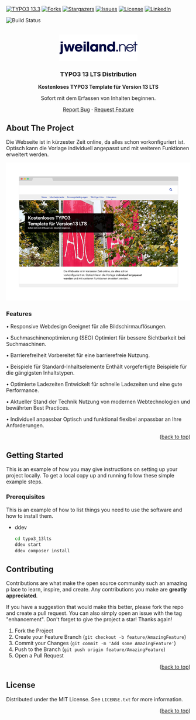 <a name="readme-top"></a>
<!-- PROJECT SHIELDS -->
[![TYPO3 13.3][TYPO3-shield]][TYPO3-13-url]
[![Forks][forks-shield]][forks-url]
[![Stargazers][stars-shield]][stars-url]
[![Issues][issues-shield]][issues-url]
[![License][LICENSE_BADGE]][extension-packagist-url]
[![LinkedIn][linkedin-shield]][linkedin-url]

![Build Status](https://github.com/hojalatheef/typo3-13lts/actions/workflows/ci.yml/badge.svg)

<!-- PROJECT LOGO -->
<br />
<div align="center">
  <a href="https://github.com/hojalatheef/typo3-13lts">
    <img src="Source/Extension/jwsitepackage13/Resources/Public/Images/jweilandnet.svg" alt="Logo" width="214" height="72">
  </a>

<h3 align="center">TYPO3 13 LTS Distribution</h3>

  <p align="center">
    <b>Kostenloses TYPO3 Template für Version 13 LTS</b>
    <p>Sofort mit dem Erfassen von Inhalten beginnen.</p>
    <a href="https://github.com/hojalatheef/typo3-13lts/issues/new?labels=bug&template=bug-report---.md">Report Bug</a>
    ·
    <a href="https://github.com/hojalatheef/typo3-13lts/issues/new?labels=enhancement&template=feature-request---.md">Request Feature</a>
  </p>
</div>

<!-- ABOUT THE PROJECT -->
## About The Project

Die Webseite ist in kürzester Zeit online, da alles schon vorkonfiguriert ist. 
Optisch kann die Vorlage individuell angepasst und mit weiteren Funktionen 
erweitert werden.

[![Product Name Screen Shot][product-screenshot]](https://jweiland.net)

### Features

• Responsive Webdesign
  Geeignet für alle Bildschirmauflösungen.

• Suchmaschinenoptimierung (SEO)
  Optimiert für bessere Sichtbarkeit bei Suchmaschinen.

• Barrierefreiheit
  Vorbereitet für eine barrierefreie Nutzung.

• Beispiele für Standard-Inhaltselemente
  Enthält vorgefertigte Beispiele für die gängigsten Inhaltstypen.

• Optimierte Ladezeiten
  Entwickelt für schnelle Ladezeiten und eine gute Performance.

• Aktueller Stand der Technik
  Nutzung von modernen Webtechnologien und bewährten Best Practices.

• Individuell anpassbar
  Optisch und funktional flexibel anpassbar an Ihre Anforderungen.

<p align="right">(<a href="#readme-top">back to top</a>)</p>



<!-- GETTING STARTED -->
## Getting Started

This is an example of how you may give instructions on setting up your project locally.
To get a local copy up and running follow these simple example steps.

### Prerequisites

This is an example of how to list things you need to use the software and how to install them.
* ddev
  ```sh
  cd typo3_13lts
  ddev start
  ddev composer install
  ```

<!-- CONTRIBUTING -->
## Contributing

Contributions are what make the open source community such an amazing p
lace to learn, inspire, and create. Any contributions you make 
are **greatly appreciated**.

If you have a suggestion that would make this better, please fork the 
repo and create a pull request. You can also simply open an issue with 
the tag "enhancement".
Don't forget to give the project a star! Thanks again!

1. Fork the Project
2. Create your Feature Branch (`git checkout -b feature/AmazingFeature`)
3. Commit your Changes (`git commit -m 'Add some AmazingFeature'`)
4. Push to the Branch (`git push origin feature/AmazingFeature`)
5. Open a Pull Request

<p align="right">(<a href="#readme-top">back to top</a>)</p>

<!-- LICENSE -->
## License

Distributed under the MIT License. See `LICENSE.txt` for more information.

<p align="right">(<a href="#readme-top">back to top</a>)</p>

<!-- MARKDOWN LINKS & IMAGES -->
<!-- https://www.markdownguide.org/basic-syntax/#reference-style-links -->
[contributors-shield]: https://img.shields.io/github/contributors/hojalatheef/typo3-13lts.svg?style=for-the-badge
[contributors-url]: https://github.com/hojalatheef/typo3-13lts/graphs/contributors
[forks-shield]: https://img.shields.io/github/forks/hojalatheef/typo3-13lts.svg?style=for-the-badge
[forks-url]: https://github.com/hojalatheef/typo3-13lts/network/members
[stars-shield]: https://img.shields.io/github/stars/hojalatheef/typo3-13lts.svg?style=for-the-badge
[stars-url]: https://github.com/hojalatheef/typo3-13lts/stargazers
[issues-shield]: https://img.shields.io/github/issues/hojalatheef/typo3-13lts.svg?style=for-the-badge
[issues-url]: https://github.com/hojalatheef/typo3-13lts/issues
[license-shield]: https://img.shields.io/github/license/hojalatheef/typo3-13lts.svg?style=for-the-badge
[license-url]: https://github.com/hojalatheef/typo3-13lts/blob/master/LICENSE.txt
[linkedin-shield]: https://img.shields.io/badge/-LinkedIn-black.svg?style=for-the-badge&logo=linkedin&colorB=555
[extension-build-shield]: https://poser.pugx.org/jweiland/maps2/v/stable.svg?style=for-the-badge
[extension-ci-shield]: https://github.com/jweiland-net/maps2/actions/workflows/ci.yml/badge.svg
[extension-downloads-badge]: https://poser.pugx.org/jweiland/maps2/d/total.svg?style=for-the-badge
[extension-monthly-downloads]: https://poser.pugx.org/jweiland/maps2/d/monthly?style=for-the-badge
[extension-ter-url]: https://extensions.typo3.org/extension/maps2/
[extension-packagist-url]: https://packagist.org/packages/jweiland/maps2/
[packagist-logo-stable]: https://img.shields.io/badge/--grey.svg?style=for-the-badge&logo=packagist&logoColor=white
[TYPO3-13-url]: https://get.typo3.org/version/13
[TYPO3-shield]: https://img.shields.io/badge/TYPO3-13.3-green.svg?style=for-the-badge&logo=typo3
[LICENSE_BADGE]: https://img.shields.io/github/license/jweiland-net/maps2?label=license&style=for-the-badge
[linkedin-url]: https://www.linkedin.com/company/jweiland-net/mycompany/
[product-screenshot]: Source/Extension/jwsitepackage13/Resources/Public/Images/screenshot.png
